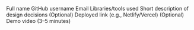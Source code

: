 Full name
GitHub username
Email
Libraries/tools used
Short description of design decisions
(Optional) Deployed link (e.g., Netlify/Vercel)
(Optional) Demo video (3–5 minutes)